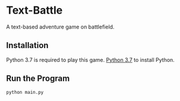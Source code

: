 # Text-Battle
A text-based adventure game on battlefield.
## Installation
Python 3.7 is required to play this game. [Python 3.7](https://www.python.org/downloads/) to install Python.
## Run the Program
```python main.py```
